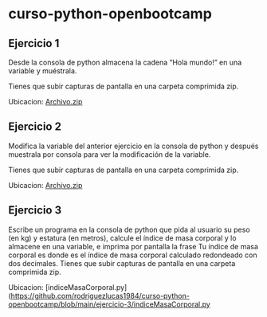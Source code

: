 # curso-python-openbootcamp

## Ejercicio 1
Desde la consola de python almacena la cadena “Hola mundo!” en una variable y muéstrala.

Tienes que subir capturas de pantalla en una carpeta comprimida zip.

Ubicacion: [Archivo.zip](https://github.com/rodriguezlucas1984/curso-python-openbootcamp/blob/main/ejercicio-1/Archivo.zip)

## Ejercicio 2
Modifica la variable del anterior ejercicio en la consola de python y después muestrala por consola para ver la modificación de la variable.

Tienes que subir capturas de pantalla en una carpeta comprimida zip.

Ubicacion: [Archivo.zip](https://github.com/rodriguezlucas1984/curso-python-openbootcamp/blob/main/ejercicio-2/Archivo.zip)

## Ejercicio 3
Escribe un programa en la consola de python que pida al usuario su peso (en kg) y estatura (en metros), calcule el índice de masa corporal y lo almacene en una variable, e imprima por pantalla la frase Tu índice de masa corporal es donde es el índice de masa corporal calculado redondeado con dos decimales. Tienes que subir capturas de pantalla en una carpeta comprimida zip.

Ubicacion: [indiceMasaCorporal.py](https://github.com/rodriguezlucas1984/curso-python-openbootcamp/blob/main/ejercicio-3/indiceMasaCorporal.py